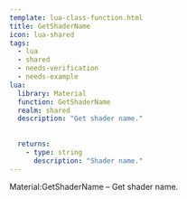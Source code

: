 ```yaml
---
template: lua-class-function.html
title: GetShaderName
icon: lua-shared
tags:
  - lua
  - shared
  - needs-verification
  - needs-example
lua:
  library: Material
  function: GetShaderName
  realm: shared
  description: "Get shader name."
  
  
  returns:
    - type: string
      description: "Shader name."
---
```


<div class="lua__search__keywords">
Material:GetShaderName &#x2013; Get shader name.
</div>
